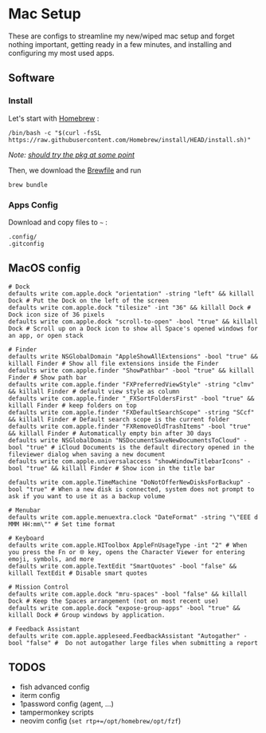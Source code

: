 # Mac Setup

These are configs to streamline my new/wiped mac setup and forget nothing important, getting ready in a few minutes, and installing and configuring my most used apps.

## Software 

### Install

Let's start with [Homebrew](https://brew.sh) :
```
/bin/bash -c "$(curl -fsSL https://raw.githubusercontent.com/Homebrew/install/HEAD/install.sh)"
```

*Note: [should try the pkg at some point](https://github.com/Homebrew/brew/releases/latest)*

Then, we download the [Brewfile](Brewfile) and run
```
brew bundle
```

### Apps Config 

Download and copy files to `~` :
```
.config/
.gitconfig
```

## MacOS config

```
# Dock
defaults write com.apple.dock "orientation" -string "left" && killall Dock # Put the Dock on the left of the screen
defaults write com.apple.dock "tilesize" -int "36" && killall Dock # Dock icon size of 36 pixels
defaults write com.apple.dock "scroll-to-open" -bool "true" && killall Dock # Scroll up on a Dock icon to show all Space's opened windows for an app, or open stack

# Finder
defaults write NSGlobalDomain "AppleShowAllExtensions" -bool "true" && killall Finder # Show all file extensions inside the Finder
defaults write com.apple.finder "ShowPathbar" -bool "true" && killall Finder # Show path bar
defaults write com.apple.finder "FXPreferredViewStyle" -string "clmv" && killall Finder # default view style as column
defaults write com.apple.finder "_FXSortFoldersFirst" -bool "true" && killall Finder # keep folders on top
defaults write com.apple.finder "FXDefaultSearchScope" -string "SCcf" && killall Finder # Default search scope is the current folder
defaults write com.apple.finder "FXRemoveOldTrashItems" -bool "true" && killall Finder # Automatically empty bin after 30 days
defaults write NSGlobalDomain "NSDocumentSaveNewDocumentsToCloud" -bool "true" # iCloud Documents is the default directory opened in the fileviewer dialog when saving a new document
defaults write com.apple.universalaccess "showWindowTitlebarIcons" -bool "true" && killall Finder # Show icon in the title bar

defaults write com.apple.TimeMachine "DoNotOfferNewDisksForBackup" -bool "true" # When a new disk is connected, system does not prompt to ask if you want to use it as a backup volume

# Menubar
defaults write com.apple.menuextra.clock "DateFormat" -string "\"EEE d MMM HH:mm\"" # Set time format

# Keyboard
defaults write com.apple.HIToolbox AppleFnUsageType -int "2" # When you press the Fn or 🌐︎ key, opens the Character Viewer for entering emoji, symbols, and more
defaults write com.apple.TextEdit "SmartQuotes" -bool "false" && killall TextEdit # Disable smart quotes

# Mission Control
defaults write com.apple.dock "mru-spaces" -bool "false" && killall Dock # Keep the Spaces arrangement (not on most recent use)
defaults write com.apple.dock "expose-group-apps" -bool "true" && killall Dock # Group windows by application.

# Feedback Assistant
defaults write com.apple.appleseed.FeedbackAssistant "Autogather" -bool "false" #  Do not autogather large files when submitting a report

```

## TODOS
- fish advanced config
- iterm config
- 1password config (agent, ...)
- tampermonkey scripts
- neovim config (`set rtp+=/opt/homebrew/opt/fzf`)
